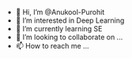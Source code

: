 - 👋 Hi, I’m @Anukool-Purohit
- 👀 I’m interested in Deep Learning
- 🌱 I’m currently learning SE
- 💞️ I’m looking to collaborate on ...
- 📫 How to reach me ...

<!---
Anukool-Purohit/Anukool-Purohit is a ✨ special ✨ repository because its `README.md` (this file) appears on your GitHub profile.
You can click the Preview link to take a look at your changes.
--->
